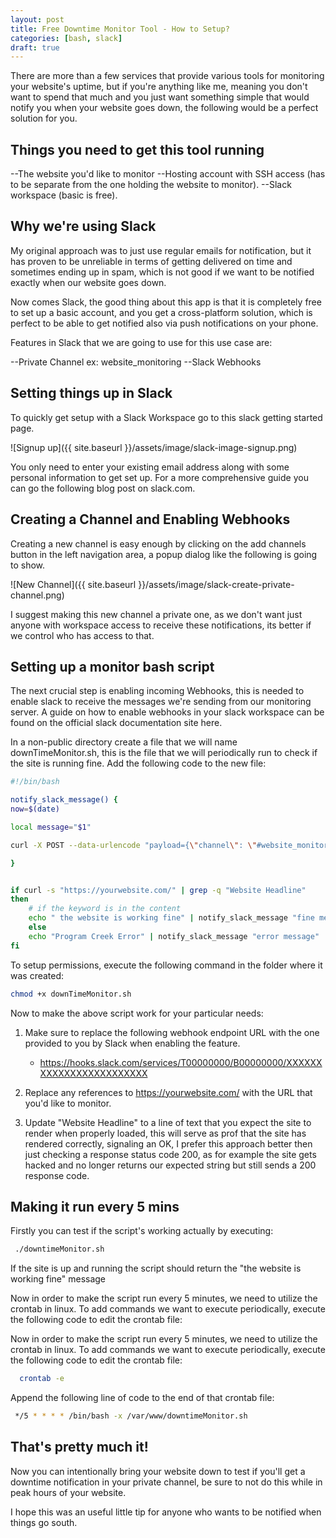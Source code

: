 ```yaml
---
layout: post
title: Free Downtime Monitor Tool - How to Setup?
categories: [bash, slack]
draft: true
---
```


There are more than a few services that provide various tools for monitoring your website's uptime, but if you're anything like me, meaning you don't want to spend that much and you just want something simple that would notify you when your website goes down, the following would be a perfect solution for you.

<!--more-->

## Things you need to get this tool running

--The website you'd like to monitor
--Hosting account with SSH access (has to be separate from the one holding the website to monitor).
--Slack workspace (basic is free).


## Why we're using Slack

My original approach was to just use regular emails for notification, but it has proven to be unreliable in terms of getting delivered on time and sometimes ending up in spam, which is not good if we want to be notified exactly when our website goes down.

Now comes Slack, the good thing about this app is that it is completely free to set up a basic account, and you get a cross-platform solution, which is perfect to be able to get notified also via push notifications on your phone. 

Features in Slack that we are going to use for this use case are:

--Private Channel ex: website_monitoring
--Slack Webhooks


## Setting things up in Slack

To quickly get setup with a Slack Workspace go to this slack getting started page.

![Signup up]({{ site.baseurl }}/assets/image/slack-image-signup.png)

You only need to enter your existing email address along with some personal information to get set up. For a more comprehensive guide you can go the following blog post on slack.com.

## Creating a Channel and Enabling Webhooks

Creating a new channel is easy enough by clicking on the add channels button in the left navigation area, a popup dialog like the following is going to show.

![New Channel]({{ site.baseurl }}/assets/image/slack-create-private-channel.png)


I suggest making this new channel a private one, as we don't want just anyone with workspace access to receive these notifications, its better if we control who has access to that.

## Setting up a monitor bash script 

The next crucial step is enabling incoming Webhooks, this is needed to enable slack to receive the messages we're sending from our monitoring server. A guide on how to enable webhooks in your slack workspace can be found on the official slack documentation site here.

In a non-public directory create a file that we will name downTimeMonitor.sh, this is the file that we will periodically run to check if the site is running fine. Add the following code to the new file: 

```bash
#!/bin/bash

notify_slack_message() {
now=$(date)

local message="$1"

curl -X POST --data-urlencode "payload={\"channel\": \"#website_monitoring\", \"username\": \"webhookbot\", \"text\": \"($message) YourWebsite.com homepage not responding, <@dusan> please check the website. Checked at - $now\", \"icon_emoji\": \":ghost:\"}" https://hooks.slack.com/services/T00000000/B00000000/XXXXXXXXXXXXXXXXXXXXXXXX

}


if curl -s "https://yourwebsite.com/" | grep -q "Website Headline"
then
    # if the keyword is in the content
    echo " the website is working fine" | notify_slack_message "fine message"
	else
    echo "Program Creek Error" | notify_slack_message "error message" 
fi

```

To setup permissions, execute the following command in the folder where it was created: 

```bash
chmod +x downTimeMonitor.sh

```

Now to make the above script work for your particular needs: 

1. Make sure to replace the following webhook endpoint URL with the one provided to you by Slack when enabling the feature.

	- https://hooks.slack.com/services/T00000000/B00000000/XXXXXXXXXXXXXXXXXXXXXXXX

2. Replace any references to https://yourwebsite.com/ with the URL that you'd like to monitor. 

3. Update "Website Headline" to a line of text that you expect the site to render when properly loaded, this will serve as prof that the site has rendered correctly, signaling an OK, I prefer this approach better then just checking a response status code 200, as for example the site gets hacked and no longer returns our expected string but still sends a 200 response code. 


## Making it run every 5 mins 

Firstly you can test if the script's working actually by executing: 

```bash
 ./downtimeMonitor.sh

```
If the site is up and running the script should return the "the website is working fine" message

Now in order to make the script run every 5 minutes, we need to utilize the crontab in linux. To add commands we want to execute periodically, execute the following code to edit the crontab file:

Now in order to make the script run every 5 minutes, we need to utilize the crontab in linux. To add commands we want to execute periodically, execute the following code to edit the crontab file:

```bash
  crontab -e 
```

Append the following line of code to the end of that crontab file:

```bash
 */5 * * * * /bin/bash -x /var/www/downtimeMonitor.sh

```

## That's pretty much it!

Now you can intentionally bring your website down to test if you'll get a downtime notification in your private channel, be sure to not do this while in peak hours of your website. 

I hope this was an useful little tip for anyone who wants to be notified when things go south. 